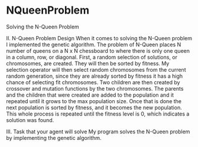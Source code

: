 # NQueenProblem
Solving the N-Queen Problem

II. N-Queen Problem Design 
When it comes to solving the N-Queen problem I implemented the genetic algorithm. The problem of N-Queen places N number of queens on a N x N chessboard to where there is only 
one queen in a column, row, or diagonal. First, a random selection of solutions, or chromosomes, are created. They will then be sorted by fitness. My selection operator will then select random chromosomes from the current random generation, since they are already sorted by fitness it has a high chance of selecting fit chromosomes. Two children are then created by crossover and mutation functions by the two chromosomes. The parents and the children that were created are added to the population and it repeated until it grows to the max population size. Once that is done the next population is sorted by fitness, and it becomes the new population. This whole process is repeated until the fitness level is 0, which indicates a solution was found.  

III. Task that your agent will solve 
My program solves the N-Queen problem by implementing the genetic algorithm.  
